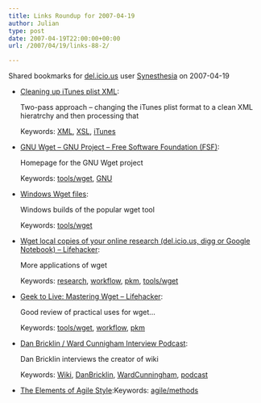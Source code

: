 ```yaml
---
title: Links Roundup for 2007-04-19
author: Julian
type: post
date: 2007-04-19T22:00:00+00:00
url: /2007/04/19/links-88-2/

---
```

Shared bookmarks for [del.icio.us][1] user  [Synesthesia][2] on 2007-04-19

  * [Cleaning up iTunes plist XML][3]:
  
    Two-pass approach &#8211; changing the iTunes plist format to a clean XML hieratrchy and then processing that
  
    Keywords: [XML][4], [XSL][5], [iTunes][6]
  * [GNU Wget &#8211; GNU Project &#8211; Free Software Foundation (FSF)][7]:
  
    Homepage for the GNU Wget project
  
    Keywords: [tools/wget][8], [GNU][9]
  * [Windows Wget files][10]:
  
    Windows builds of the popular wget tool
  
    Keywords: [tools/wget][8]
  * [Wget local copies of your online research (del.icio.us, digg or Google Notebook) &#8211; Lifehacker][11]:
  
    More applications of wget
  
    Keywords: [research][12], [workflow][13], [pkm][14], [tools/wget][8]
  * [Geek to Live: Mastering Wget &#8211; Lifehacker][15]:
  
    Good review of practical uses for wget&#8230;
  
    Keywords: [tools/wget][8], [workflow][13], [pkm][14]
  * [Dan Bricklin / Ward Cunnigham Interview Podcast][16]:
  
    Dan Bricklin interviews the creator of wiki
  
    Keywords: [Wiki][17], [DanBricklin][18], [WardCunningham][19], [podcast][20]
  * [The Elements of Agile Style][21]:Keywords: [agile/methods][22]

 [1]: http://del.icio.us/
 [2]: http://del.icio.us/synesthesia
 [3]: http://www.xmldatabases.org/WK/blog/1086?t=item "http://www.xmldatabases.org/WK/blog/1086?t=item"
 [4]: http://del.icio.us/synesthesia/XML
 [5]: http://del.icio.us/synesthesia/XSL
 [6]: http://del.icio.us/synesthesia/iTunes
 [7]: http://www.gnu.org/software/wget/wget.html "http://www.gnu.org/software/wget/wget.html"
 [8]: http://del.icio.us/synesthesia/tools/wget
 [9]: http://del.icio.us/synesthesia/GNU
 [10]: http://www.christopherlewis.com/WGet/WGetFiles.htm "http://www.christopherlewis.com/WGet/WGetFiles.htm"
 [11]: http://lifehacker.com/software/download-managers/geek-to-live--wget-local-copies-of-your-online-research-delicious-digg-or-google-notebook-200360.php "http://lifehacker.com/software/download-managers/geek-to-live--wget-local-copies-of-your-online-research-delicious-digg-or-google-notebook-200360.php"
 [12]: http://del.icio.us/synesthesia/research
 [13]: http://del.icio.us/synesthesia/workflow
 [14]: http://del.icio.us/synesthesia/pkm
 [15]: http://www.lifehacker.com/software/top/geek-to-live--mastering-wget-161202.php "http://www.lifehacker.com/software/top/geek-to-live--mastering-wget-161202.php"
 [16]: http://danbricklin.com/log/2007_01_25.htm "http://danbricklin.com/log/2007_01_25.htm"
 [17]: http://del.icio.us/synesthesia/Wiki
 [18]: http://del.icio.us/synesthesia/DanBricklin
 [19]: http://del.icio.us/synesthesia/WardCunningham
 [20]: http://del.icio.us/synesthesia/podcast
 [21]: http://agileconsortium.pbwiki.com/The-Elements-of-Agile-Style "http://agileconsortium.pbwiki.com/The-Elements-of-Agile-Style"
 [22]: http://del.icio.us/synesthesia/agile/methods